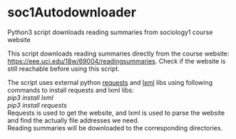 # soc1Autodownloader
Python3 script  downloads reading summaries from sociology1 course website


This script downloads reading summaries directly from the course website: https://eee.uci.edu/18w/69004/readingsummaries. Check if the website is still reachable before using this script. 

The script uses external python [requests](http://docs.python-requests.org/en/master/) and [lxml](http://lxml.de) libs
using following commands to install requests and lxml libs: \
*pip3 install lxml* \
*pip3 install requests* \
Requests is used to get the website, and lxml is used to parse the website and find the actually file addresses we need. \
Reading summaries will be downloaded to the corresponding directories. 



  
